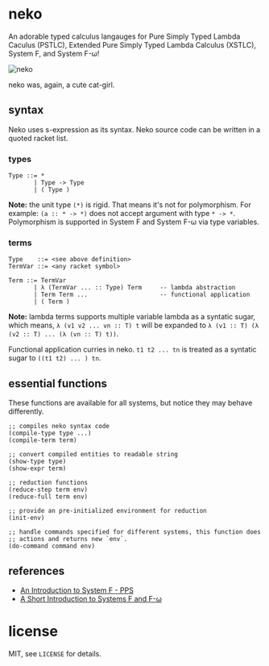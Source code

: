 # neko
An adorable typed calculus langauges for Pure Simply Typed Lambda
Caculus (PSTLC), Extended Pure Simply Typed Lambda Calculus (XSTLC),
System F, and System F-ω!

![neko](http://i.imgur.com/n4j7vuIl.png)

neko was, again, a cute cat-girl.

## syntax

Neko uses s-expression as its syntax. Neko source code can be written
in a quoted racket list.

### types

```
Type ::= *
       | Type -> Type
       | ( Type )
```

**Note:** the unit type `(*)` is rigid. That means it's not for
polymorphism. For example: `(a :: * -> *)` does not accept argument
with type `* -> *`. Polymorphism is supported in System F and System F-ω
via type variables.

### terms

```
Type    ::= <see above definition>
TermVar ::= <any racket symbol>

Term ::= TermVar
       | λ (TermVar ... :: Type) Term     -- lambda abstraction
       | Term Term ...                    -- functional application
       | ( Term )
```

**Note:** lambda terms supports multiple variable lambda as a syntatic
sugar, which means, `λ (v1 v2 ... vn :: T) t` will be expanded to
`λ (v1 :: T) (λ (v2 :: T) ... (λ (vn :: T) t))`.

Functional application curries in neko. `t1 t2 ... tn` is treated as a
syntatic sugar to `((t1 t2) ... ) tn`.


## essential functions

These functions are available for all systems, but notice they may
behave differently.

```racket
;; compiles neko syntax code
(compile-type type ...)
(compile-term term)

;; convert compiled entities to readable string
(show-type type)
(show-expr term)

;; reduction functions
(reduce-step term env)
(reduce-full term env)

;; provide an pre-initialized environment for reduction
(init-env)

;; handle commands specified for different systems, this function does
;; actions and returns new `env`.
(do-command command env)
```


## references
* [An Introduction to System F - PPS](http://www.pps.univ-paris-diderot.fr/~miquel/slides/got03-1.pdf)
* [A Short Introduction to Systems F and F-ω](http://citeseerx.ist.psu.edu/viewdoc/download?doi=10.1.1.137.2063&rep=rep1&type=pdf)


# license
MIT, see `LICENSE` for details.
